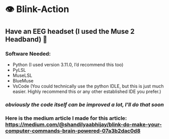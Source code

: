 # 👁️ Blink-Action
## Have an EEG headset (I used the Muse 2 Headband) 🧠

### Software Needed:

- Python (I used version 3.11.0, I’d recommend this too)
- PyLSL
- MuseLSL
- BlueMuse
- VsCode (You could technically use the python IDLE, but this is just much easier. Highly recommend this or any other established IDE you prefer.)

### ***obviously the code itself can be improved a lot, I'll do that soon***

### Here is the medium article I made for this article: https://medium.com/@shandilyaabhijay/blink-do-make-your-computer-commands-brain-powered-07a3b2dac0d8

